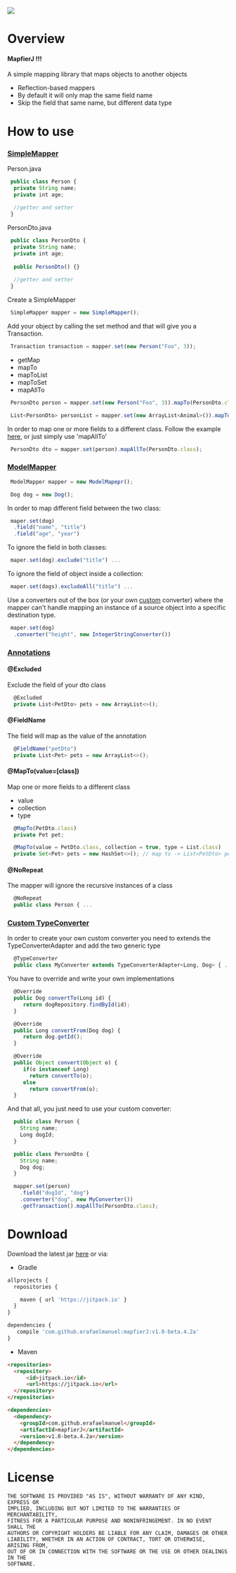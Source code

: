 [![](https://jitpack.io/v/erafaelmanuel/mapfierJ.svg)](https://jitpack.io/#erafaelmanuel/mapfierJ)

# Overview
#### MapfierJ !!!
A simple mapping library that maps objects to another objects
 
* Reflection-based mappers
* By default it will only map the same field name
* Skip the field that same name, but different data type

# How to use

### [SimpleMapper]()

Person.java
```js
 public class Person {
  private String name;
  private int age;
 
  //getter and setter
 }
```

PersonDto.java
```js
 public class PersonDto {
  private String name;
  private int age;
  
  public PersonDto() {}
  
  //getter and setter
 }
```
Create a SimpleMapper
```js
 SimpleMapper mapper = new SimpleMapper();
```
Add your object by calling the set method and that will give you a Transaction.
```js
 Transaction transaction = mapper.set(new Person("Foo", 3));
```
* getMap
* mapTo
* mapToList
* mapToSet
* mapAllTo
```js
 PersonDto person = mapper.set(new Person("Foo", 3)).mapTo(PersonDto.class);
```
```js
 List<PersonDto> personList = mapper.set(new ArrayList<Animal>()).mapToList(PersonDto.class);
```
In order to map one or more fields to a different class. Follow the example [here](#maptovalueclass), or just simply use 'mapAllTo'
```js
 PersonDto dto = mapper.set(person).mapAllTo(PersonDto.class);
```

### [ModelMapper]()
```js
 ModelMapper mapper = new ModelMapepr();
```
```js
 Dog dog = new Dog();
```
In order to map different field between the two class:
```js
 maper.set(dog)
  .field("name", "title")
  .field("age", "year")
```
To ignore the field in both classes:
```js
 maper.set(dog).exclude("title") ...
```
To ignore the field of object inside a collection:
```js
 maper.set(dogs).excludeAll("title") ...
```
Use a converters out of the box (or your own [custom](##custom-typeconverter) converter) where the mapper can't handle mapping an instance of a source object into a specific destination type.
 
```js
 maper.set(dog)
  .converter("height", new IntegerStringConverter())
```

### [Annotations]()
#### @Excluded
Exclude the field of your dto class
```js
  @Excluded
  private List<PetDto> pets = new ArrayList<>();
```
#### @FieldName
The field will map as the value of the annotation
```js
  @FieldName("petDto")
  private List<Pet> pets = new ArrayList<>();
```
#### @MapTo(value=[class])
Map one or more fields to a different class
* value
* collection
* type
```js
  @MapTo(PetDto.class)
  private Pet pet;
```
```js
  @MapTo(value = PetDto.class, collection = true, type = List.class)
  private Set<Pet> pets = new HashSet<>(); // map to -> List<PetDto> pets = new ArrayList<>();
```
#### @NoRepeat
The mapper will ignore the recursive instances of a class
```js
  @NoRepeat
  public class Person { ...
```

### [Custom TypeConverter]()
In order to create your own custom converter you need to extends the TypeConverterAdapter and add the two generic type
```js
  @TypeConverter
  public class MyConverter extends TypeConverterAdapter<Long, Dog> { ...
```
You have to override and write your own implementations
```js
  @Override
  public Dog convertTo(Long id) {
     return dogRepository.findById(id);
  }
```
```js
  @Override
  public Long convertFrom(Dog dog) {
     return dog.getId();
  }
```
```js
  @Override
  public Object convert(Object o) {
     if(o instanceof Long)
       return convertTo(o);
     else
       return convertFrom(o);
  }
```
And that all, you just need to use your custom converter:
```js
  public class Person {
    String name;
    Long dogId;
  }
```
```js
  public class PersonDto {
    String name;
    Dog dog;
  }
```
```js
  mapper.set(person)
    .field("dogId", "dog")
    .converter("dog", new MyConverter())
    .getTransaction().mapAllTo(PersonDto.class);
```

# Download
Download the latest jar [here](https://github.com/erafaelmanuel/mapfierJ/archive/v1.0-beta.3.zip) or via:

* Gradle

```js
allprojects {
  repositories {

    maven { url 'https://jitpack.io' }
  }
}
```

```js
dependencies {
   compile 'com.github.erafaelmanuel:mapfierJ:v1.0-beta.4.2a'
}
```

* Maven

```html
<repositories>
  <repository>
      <id>jitpack.io</id>
      <url>https://jitpack.io</url>
  </repository>
</repositories>
```

```html
<dependencies>
  <dependency>
    <groupId>com.github.erafaelmanuel</groupId>
    <artifactId>mapfierJ</artifactId>
    <version>v1.0-beta.4.2a</version>
  </dependency>
</dependencies>
```

# License

```
THE SOFTWARE IS PROVIDED "AS IS", WITHOUT WARRANTY OF ANY KIND, EXPRESS OR
IMPLIED, INCLUDING BUT NOT LIMITED TO THE WARRANTIES OF MERCHANTABILITY,
FITNESS FOR A PARTICULAR PURPOSE AND NONINFRINGEMENT. IN NO EVENT SHALL THE
AUTHORS OR COPYRIGHT HOLDERS BE LIABLE FOR ANY CLAIM, DAMAGES OR OTHER
LIABILITY, WHETHER IN AN ACTION OF CONTRACT, TORT OR OTHERWISE, ARISING FROM,
OUT OF OR IN CONNECTION WITH THE SOFTWARE OR THE USE OR OTHER DEALINGS IN THE
SOFTWARE.
```

